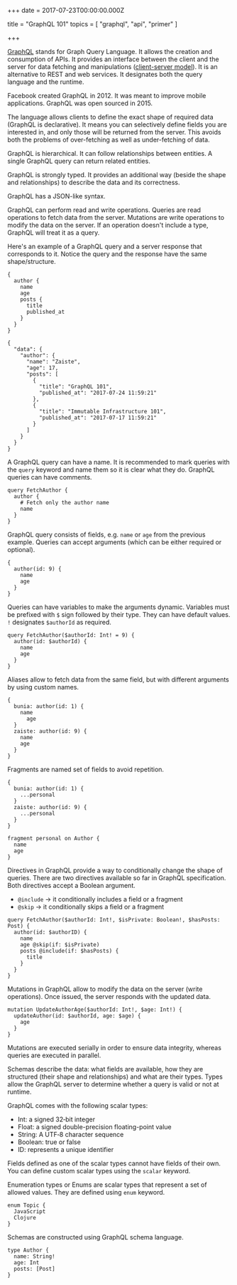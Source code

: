 
+++
date = 2017-07-23T00:00:00.000Z


title = "GraphQL 101"
topics = [ "graphql", "api", "primer" ]

+++

[GraphQL](http://graphql.org/) stands for Graph Query Language. It allows the creation and consumption of APIs. It provides an interface between the client and the server for data fetching and manipulations ([client-server model](https://en.wikipedia.org/wiki/Client%E2%80%93server_model)). It is an alternative to REST and web services. It designates both the query language and the runtime.

Facebook created GraphQL in 2012. It was meant to improve mobile applications. GraphQL was open sourced in 2015.

The language allows clients to define the exact shape of required data (GraphQL is declarative). It means you can selectively define fields you are interested in, and only those will be returned from the server. This avoids both the problems of over-fetching as well as under-fetching of data.

GraphQL is hierarchical. It can follow relationships between entities. A single GraphQL query can return related entities.

GraphQL is strongly typed. It provides an additional way (beside the shape and relationships) to describe the data and its correctness.

GraphQL has a JSON-like syntax.

GraphQL can perform read and write operations. Queries are read operations to fetch data from the server. Mutations are write operations to modify the data on the server. If an operation doesn't include a type, GraphQL will treat it as a query.

Here's an example of a GraphQL query and a server response that corresponds to it. Notice the query and the response have the same shape/structure.

```
{
  author {
    name
    age
    posts {
      title
      published_at
    }
  }
}
```

```
{
  "data": {
    "author": {
      "name": "Zaiste",
      "age": 17,
      "posts": [
        {
          "title": "GraphQL 101",
          "published_at": "2017-07-24 11:59:21"
        },
        {
          "title": "Immutable Infrastructure 101",
          "published_at": "2017-07-17 11:59:21"
        }
      ]
    }
  }
}
```

A GraphQL query can have a name. It is recommended to mark queries with the `query` keyword and name them so it is clear what they do. GraphQL queries can have comments.

```
query FetchAuthor {
  author {
    # Fetch only the author name
    name
  }
}
```

GraphQL query consists of fields, e.g. `name` or `age` from the previous example. Queries can accept arguments (which can be either required or optional).

```
{
  author(id: 9) {
    name
    age
  }
}
```

Queries can have variables to make the arguments dynamic. Variables must be prefixed with `$` sign followed by their type. They can have default values. `!` designates `$authorId` as required.

```
query FetchAuthor($authorId: Int! = 9) {
  author(id: $authorId) {
    name
    age
  }
}
```

Aliases allow to fetch data from the same field, but with different arguments by using custom names.

```
{
  bunia: author(id: 1) {
    name
	  age
  }
  zaiste: author(id: 9) {
    name
    age
  }
}
```

Fragments are named set of fields to avoid repetition.

```
{
  bunia: author(id: 1) {
    ...personal
  }
  zaiste: author(id: 9) {
    ...personal
  }
}

fragment personal on Author {
  name
  age
}
```

Directives in GraphQL provide a way to conditionally change the shape of queries. There are two directives available so far in GraphQL specification. Both directives accept a Boolean argument.

* `@include` -> it conditionally includes a field or a fragment
* `@skip` -> it conditionally skips a field or a fragment

```
query FetchAuthor($authorId: Int!, $isPrivate: Boolean!, $hasPosts: Post) {
  author(id: $authorID) {
    name
    age @skip(if: $isPrivate)
    posts @include(if: $hasPosts) {
      title
    }
  }
}
```

Mutations in GraphQL allow to modify the data on the server (write operations). Once issued, the server responds with the updated data.

```
mutation UpdateAuthorAge($authorId: Int!, $age: Int!) {
  updateAuthor(id: $authorId, age: $age) {
    age
  }
}
```

Mutations are executed serially in order to ensure data integrity, whereas queries are executed in parallel.


Schemas describe the data: what fields are available, how they are structured (their shape and relationships) and what are their types. Types allow the GraphQL server to determine whether a query is valid or not at runtime.

GraphQL comes with the following scalar types:

* Int: a signed 32‐bit integer
* Float: a signed double-precision floating-point value
* String: A UTF‐8 character sequence
* Boolean: true or false
* ID: represents a unique identifier

Fields defined as one of the scalar types cannot have fields of their own.  You can define custom scalar types using the `scalar` keyword.

Enumeration types or Enums are scalar types that represent a set of allowed values. They are defined using `enum` keyword.

```
enum Topic {
  JavaScript
  Clojure
}
```

Schemas are constructed using GraphQL schema language.

```
type Author {
  name: String!
  age: Int
  posts: [Post]
}
```
